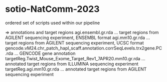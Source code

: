 # sotio-NatComm-2023
ordered set of scripts used within our pipeline

=> annotations and target regions
agi.ensembl.gr.rda ... target regions from AGILENT sequencing experiment, ENSEMBL format
agi.mm10.gr.rda ... target regions from AGILENT sequencing experiment, UCSC format
gencode.vM24.chr_patch_hapl_scaff.annotation.corrSeqLevels.trx2gene.PC.rda ... GENCODE gene annotation
targetReg.Twist_Mouse_Exome_Target_Rev1_7APR20.mm10.gr.rda ... annotated target regions from ILLUMINA sequencing experiment
targetReg.agi.mm10.gr.rda ... annotated target regions from AGILENT sequencing experiment
